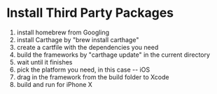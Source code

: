 #  Install Third Party Packages

1. install homebrew from Googling
2. install Carthage by "brew install carthage"
3. create a cartfile with the dependencies you need
4. build the frameworks by "carthage update" in the current directory
5. wait until it finishes
6. pick the platform you need, in this case -- iOS
7. drag in the framework from the build folder to Xcode
8. build and run for iPhone X

